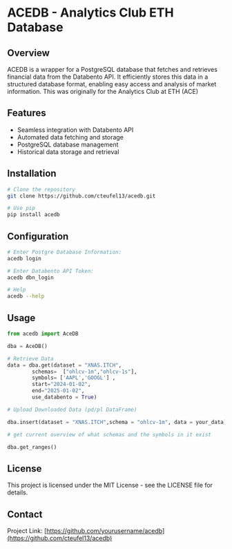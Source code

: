 # ACEDB - Analytics Club ETH Database

## Overview
ACEDB is a wrapper for a PostgreSQL database that fetches and retrieves financial data from the Databento API. It efficiently stores this data in a structured database format, enabling easy access and analysis of market information. This was originally for the Analytics Club at ETH (ACE)

## Features
- Seamless integration with Databento API
- Automated data fetching and storage
- PostgreSQL database management
- Historical data storage and retrieval

## Installation
```bash
# Clone the repository
git clone https://github.com/cteufel13/acedb.git

# Use pip
pip install acedb
```

## Configuration

```bash
# Enter Postgre Database Information:
acedb login

# Enter Databento API Token:
acedb dbn_login

# Help
acedb --help
```

## Usage
```python
from acedb import AceDB

dba = AceDB()

# Retrieve Data
data = dba.get(dataset = "XNAS.ITCH",
        schemas=  ["ohlcv-1m","ohlcv-1s"],
        symbols= ['AAPL','GOOGL'] ,
        start="2024-01-02",
        end="2025-01-02",
        use_databento = True)

# Upload Downloaded Data (pd/pl DataFrame)

dba.insert(dataset = "XNAS.ITCH",schema = "ohlcv-1m", data = your_data)

# get current overview of what schemas and the symbols in it exist

dba.get_ranges()
```

## License
This project is licensed under the MIT License - see the LICENSE file for details.

## Contact
Project Link: [https://github.com/yourusername/acedb](https://github.com/cteufel13/acedb)
